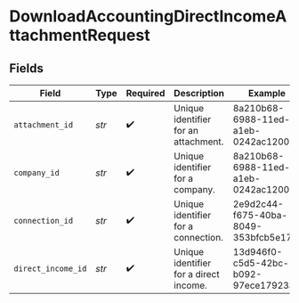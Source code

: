 # DownloadAccountingDirectIncomeAttachmentRequest


## Fields

| Field                                  | Type                                   | Required                               | Description                            | Example                                |
| -------------------------------------- | -------------------------------------- | -------------------------------------- | -------------------------------------- | -------------------------------------- |
| `attachment_id`                        | *str*                                  | :heavy_check_mark:                     | Unique identifier for an attachment.   | 8a210b68-6988-11ed-a1eb-0242ac120002   |
| `company_id`                           | *str*                                  | :heavy_check_mark:                     | Unique identifier for a company.       | 8a210b68-6988-11ed-a1eb-0242ac120002   |
| `connection_id`                        | *str*                                  | :heavy_check_mark:                     | Unique identifier for a connection.    | 2e9d2c44-f675-40ba-8049-353bfcb5e171   |
| `direct_income_id`                     | *str*                                  | :heavy_check_mark:                     | Unique identifier for a direct income. | 13d946f0-c5d5-42bc-b092-97ece17923ab   |